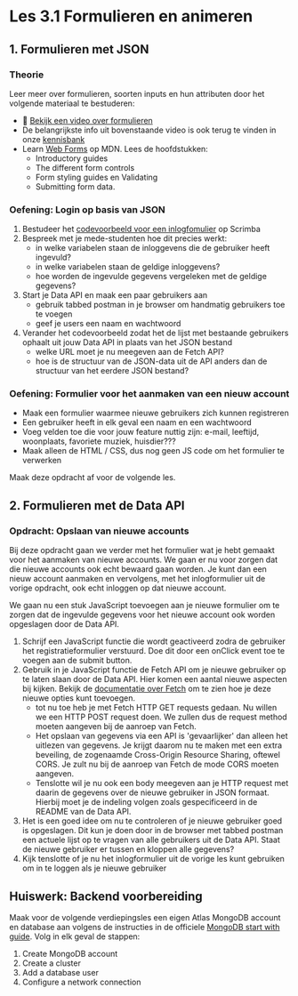 # Les 3.1 Formulieren en animeren

## 1. Formulieren met JSON
### Theorie

Leer meer over formulieren, soorten inputs en hun attributen door het volgende materiaal te bestuderen:
* 🎦 [Bekijk een video over formulieren](https://dlo.mijnhva.nl/d2l/le/content/536505/viewContent/1996729/View)
* De belangrijkste info uit bovenstaande video is ook terug te vinden in onze [kennisbank](https://bnieskens.notion.site/Formulieren-9265d336e2954c71be6be4ab847f8fcc)
* Learn [Web Forms](https://developer.mozilla.org/en-US/docs/Learn/Forms) op MDN. Lees de hoofdstukken:
  * Introductory guides
  * The different form controls
  * Form styling guides en Validating
  * Submitting form data.

### Oefening: Login op basis van JSON

1. Bestudeer het [codevoorbeeld voor een inlogfomulier](https://scrimba.com/scrim/co3f042a6a22d4846e9104959) op Scrimba
2. Bespreek met je mede-studenten hoe dit precies werkt:
    * in welke variabelen staan de inloggevens die de gebruiker heeft ingevuld?
    * in welke variabelen staan de geldige inloggevens?
    * hoe worden de ingevulde gegevens vergeleken met de geldige gegevens?
3. Start je Data API en maak een paar gebruikers aan
    * gebruik tabbed postman in je browser om handmatig gebruikers toe te voegen
    * geef je users een naam en wachtwoord
4. Verander het codevoorbeeld zodat het de lijst met bestaande gebruikers ophaalt uit jouw Data API in plaats van het JSON bestand
    * welke URL moet je nu meegeven aan de Fetch API?
    * hoe is de structuur van de JSON-data uit de API anders dan de structuur van het eerdere JSON bestand?

### Oefening: Formulier voor het aanmaken van een nieuw account
* Maak een formulier waarmee nieuwe gebruikers zich kunnen registreren
* Een gebruiker heeft in elk geval een naam en een wachtwoord
* Voeg velden toe die voor jouw feature nuttig zijn: e-mail, leeftijd, woonplaats, favoriete muziek, huisdier???
* Maak alleen de HTML / CSS, dus nog geen JS code om het formulier te verwerken

Maak deze opdracht af voor de volgende les.


## 2. Formulieren met de Data API
### Opdracht: Opslaan van nieuwe accounts

Bij deze opdracht gaan we verder met het formulier wat je hebt gemaakt voor het aanmaken van nieuwe accounts. We gaan er nu voor zorgen dat die nieuwe accounts ook echt bewaard gaan worden. Je kunt dan een nieuw account aanmaken en vervolgens, met het inlogformulier uit de vorige opdracht, ook echt inloggen op dat nieuwe account.

We gaan nu een stuk JavaScript toevoegen aan je nieuwe formulier om te zorgen dat de ingevulde gegevens voor het nieuwe account ook worden opgeslagen door de Data API. 

1. Schrijf een JavaScript functie die wordt geactiveerd zodra de gebruiker het registratieformulier verstuurd. Doe dit door een onClick event toe te voegen aan de submit button.
2. Gebruik in je JavaScript functie de Fetch API om je nieuwe gebruiker op te laten slaan door de Data API. Hier komen een aantal nieuwe aspecten bij kijken. Bekijk de [documentatie over Fetch](https://developer.mozilla.org/en-US/docs/Web/API/fetch) om te zien hoe je deze nieuwe opties kunt toevoegen.
     * tot nu toe heb je met Fetch HTTP GET requests gedaan. Nu willen we een HTTP POST request doen. We zullen dus de request method moeten aangeven bij de aanroep van Fetch.
     * Het opslaan van gegevens via een API is 'gevaarlijker' dan alleen het uitlezen van gegevens. Je krijgt daarom nu te maken met een extra beveiling, de zogenaamde Cross-Origin Resource Sharing, oftewel CORS. Je zult nu bij de aanroep van Fetch de mode CORS moeten aangeven.
     * Tenslotte wil je nu ook een body meegeven aan je HTTP request met daarin de gegevens over de nieuwe gebruiker in JSON formaat. Hierbij moet je de indeling volgen zoals gespecificeerd in de README van de Data API.
3. Het is een goed idee om nu te controleren of je nieuwe gebruiker goed is opgeslagen. Dit kun je doen door in de browser met tabbed postman een actuele lijst op te vragen van alle gebruikers uit de Data API. Staat de nieuwe gebruiker er tussen en kloppen alle gegevens?
4. Kijk tenslotte of je nu het inlogformulier uit de vorige les kunt gebruiken om in te loggen als je nieuwe gebruiker


## Huiswerk: Backend voorbereiding

Maak voor de volgende verdiepingsles een eigen Atlas MongoDB account en database aan volgens de instructies in de officiele [MongoDB start with guide](https://www.mongodb.com/docs/guides/atlas/account/). Volg in elk geval de stappen:
1. Create MongoDB account
2. Create a cluster
3. Add a database user
4. Configure a network connection

